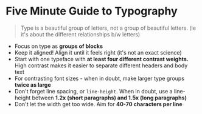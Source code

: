 # Five Minute Guide to Typography

> Type is a beautiful group of letters, not a group of beautiful letters.
> (ie it's about the different relationships b/w letters)

* Focus on type as **groups of blocks**
* Keep it aligned! Align it until it feels right (it's not an exact science)
* Start with one typeface with **at least four different contrast weights.** High contrast makes it easier to separate different headers and body text
* For contrasting font sizes - when in doubt, make larger type groups **twice as large**
* Don't forget line spacing, or `line-height`. When in doubt, use a line-height between **1.2x (short paragraphs) and 1.5x (long paragraphs)**
* Don't let the width get too wide. Aim for **40-70 characters per line**
